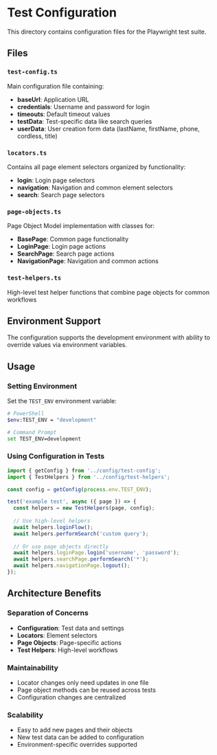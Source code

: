 # Test Configuration

This directory contains configuration files for the Playwright test suite.

## Files

### `test-config.ts`
Main configuration file containing:
- **baseUrl**: Application URL
- **credentials**: Username and password for login
- **timeouts**: Default timeout values
- **testData**: Test-specific data like search queries
- **userData**: User creation form data (lastName, firstName, phone, cordless, title)

### `locators.ts`
Contains all page element selectors organized by functionality:
- **login**: Login page selectors
- **navigation**: Navigation and common element selectors
- **search**: Search page selectors

### `page-objects.ts`
Page Object Model implementation with classes for:
- **BasePage**: Common page functionality
- **LoginPage**: Login page actions
- **SearchPage**: Search page actions  
- **NavigationPage**: Navigation and common actions

### `test-helpers.ts`
High-level test helper functions that combine page objects for common workflows

## Environment Support

The configuration supports the development environment with ability to override values via environment variables.

## Usage

### Setting Environment
Set the `TEST_ENV` environment variable:
```bash
# PowerShell
$env:TEST_ENV = "development"

# Command Prompt
set TEST_ENV=development
```

### Using Configuration in Tests
```typescript
import { getConfig } from '../config/test-config';
import { TestHelpers } from '../config/test-helpers';

const config = getConfig(process.env.TEST_ENV);

test('example test', async ({ page }) => {
  const helpers = new TestHelpers(page, config);
  
  // Use high-level helpers
  await helpers.loginFlow();
  await helpers.performSearch('custom query');
  
  // Or use page objects directly
  await helpers.loginPage.login('username', 'password');
  await helpers.searchPage.performSearch('*');
  await helpers.navigationPage.logout();
});
```

## Architecture Benefits

### Separation of Concerns
- **Configuration**: Test data and settings
- **Locators**: Element selectors
- **Page Objects**: Page-specific actions
- **Test Helpers**: High-level workflows

### Maintainability
- Locator changes only need updates in one file
- Page object methods can be reused across tests
- Configuration changes are centralized

### Scalability
- Easy to add new pages and their objects
- New test data can be added to configuration
- Environment-specific overrides supported
